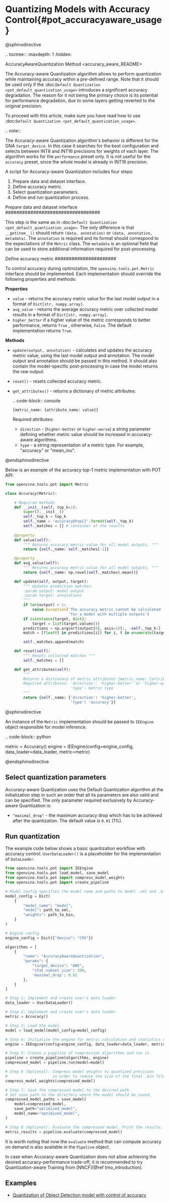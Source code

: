 # Quantizing Models with Accuracy Control{#pot_accuracyaware_usage}

@sphinxdirective

.. toctree::
   :maxdepth: 1
   :hidden:

   AccuracyAwareQuantization Method <accuracy_aware_README>


The Accuracy-aware Quantization algorithm allows to perform quantization while maintaining accuracy within a pre-defined range. Note that it should be used only if  the :doc:`Default Quantization <pot_default_quantization_usage>` introduces a significant accuracy degradation. The reason for it not being the primary choice is its potential for performance degradation, due to some layers getting reverted to the original precision.

To proceed with this article, make sure you have read how to use :doc:`Default Quantization <pot_default_quantization_usage>`.

.. note::
   
   The Accuracy-aware Quantization algorithm's behavior is different for the GNA ``target_device``. In this case it searches for the best configuration and selects between INT8 and INT16 precisions for weights of each layer. The algorithm works for the ``performance`` preset only. It is not useful for the ``accuracy`` preset, since the whole model is already in INT16 precision.

A script for Accuracy-aware Quantization includes four steps:

1. Prepare data and dataset interface.
2. Define accuracy metric.
3. Select quantization parameters.
4. Define and run quantization process.

Prepare data and dataset interface
##################################

This step is the same as in :doc:`Default Quantization <pot_default_quantization_usage>`. The only difference is that ``__getitem__()`` should return ``(data, annotation)`` or ``(data, annotation, metadata)``. The ``annotation`` is required and its format should correspond to the expectations of the ``Metric`` class. The ``metadata`` is an optional field that can be used to store additional information required for post-processing.

Define accuracy metric
######################

To control accuracy during optimization, the ``openvino.tools.pot.Metric`` interface should be implemented. Each implementation should override the following properties and methods:

**Properties**

- ``value`` - returns the accuracy metric value for the last model output in a format of ``Dict[str, numpy.array]``.
- ``avg_value`` - returns the average accuracy metric over collected model results in a format of ``Dict[str, numpy.array]``.
- ``higher_better`` if a higher value of the metric corresponds to better performance, returns ``True`` , otherwise, ``False``. The default implementation returns ``True``.

**Methods**

- ``update(output, annotation)`` - calculates and updates the accuracy metric value, using the last model output and annotation. The model output and annotation should be passed in this method. It should also contain the model-specific post-processing in case the model returns the raw output.
- ``reset()`` - resets collected accuracy metric. 
- ``get_attributes()`` - returns a dictionary of metric attributes:

   .. code-block:: console
      
      {metric_name: {attribute_name: value}}
   
   Required attributes: 

   - ``direction`` - (``higher-better`` or ``higher-worse``) a string parameter defining whether metric value should be increased in accuracy-aware algorithms.
   - ``type`` - a string representation of a metric type. For example, "accuracy" or "mean_iou".

@endsphinxdirective

Below is an example of the accuracy top-1 metric implementation with POT API:
```python
from openvino.tools.pot import Metric

class Accuracy(Metric):

    # Required methods
    def __init__(self, top_k=1):
        super().__init__()
        self._top_k = top_k
        self._name = 'accuracy@top{}'.format(self._top_k)
        self._matches = [] # container of the results
    
    @property
    def value(self):
        """ Returns accuracy metric value for all model outputs. """
        return {self._name: self._matches[-1]}

    @property
    def avg_value(self):
        """ Returns accuracy metric value for all model outputs. """
        return {self._name: np.ravel(self._matches).mean()}

    def update(self, output, target):
        """ Updates prediction matches.
        :param output: model output
        :param target: annotations
        """
        if len(output) > 1:
            raise Exception('The accuracy metric cannot be calculated '
                            'for a model with multiple outputs')
        if isinstance(target, dict):
            target = list(target.values())
        predictions = np.argsort(output[0], axis=1)[:, -self._top_k:]
        match = [float(t in predictions[i]) for i, t in enumerate(target)]

        self._matches.append(match)

    def reset(self):
        """ Resets collected matches """
        self._matches = []

    def get_attributes(self):
        """
        Returns a dictionary of metric attributes {metric_name: {attribute_name: value}}.
        Required attributes: 'direction': 'higher-better' or 'higher-worse'
                             'type': metric type
        """
        return {self._name: {'direction': 'higher-better',
                             'type': 'accuracy'}}
```

@sphinxdirective

An instance of the ``Metric`` implementation should be passed to ``IEEngine`` object responsible for model inference.

.. code-block:: python
   
   metric = Accuracy()
   engine = IEEngine(config=engine_config, data_loader=data_loader, metric=metric)

@endsphinxdirective

## Select quantization parameters
Accuracy-aware Quantization uses the Default Quantization algorithm at the initialization step in such an order that all its parameters are also valid and can be specified. The only parameter required exclusively by Accuracy-aware Quantization is:
- `"maximal_drop"` - the maximum accuracy drop which has to be achieved after the quantization. The default value is `0.01` (1%).

## Run quantization

The example code below shows a basic quantization workflow with accuracy control. `UserDataLoader()` is a placeholder for the implementation of `DataLoader`.

```python
from openvino.tools.pot import IEEngine
from openvino.tools.pot load_model, save_model
from openvino.tools.pot import compress_model_weights
from openvino.tools.pot import create_pipeline

# Model config specifies the model name and paths to model .xml and .bin file
model_config = Dict(
    {
        "model_name": "model",
        "model": path_to_xml,
        "weights": path_to_bin,
    }
)

# Engine config
engine_config = Dict({"device": "CPU"})

algorithms = [
    {
        "name": "AccuracyAwareQuantization",
        "params": {
            "target_device": "ANY", 
            "stat_subset_size": 300,
            'maximal_drop': 0.02
        },
    }
]

# Step 1: Implement and create user's data loader.
data_loader = UserDataLoader()

# Step 2: Implement and create user's data loader.
metric = Accuracy()

# Step 3: Load the model.
model = load_model(model_config=model_config)

# Step 4: Initialize the engine for metric calculation and statistics collection.
engine = IEEngine(config=engine_config, data_loader=data_loader, metric=metric)

# Step 5: Create a pipeline of compression algorithms and run it.
pipeline = create_pipeline(algorithms, engine)
compressed_model = pipeline.run(model=model)

# Step 6 (Optional): Compress model weights to quantized precision
#                    in order to reduce the size of the final .bin file.
compress_model_weights(compressed_model)

# Step 7: Save the compressed model to the desired path.
# Set save_path to the directory where the model should be saved.
compressed_model_paths = save_model(
    model=compressed_model,
    save_path="optimized_model",
    model_name="optimized_model",
)

# Step 8 (Optional): Evaluate the compressed model. Print the results.
metric_results = pipeline.evaluate(compressed_model)
```

It is worth noting that now the `evaluate` method that can compute accuracy on demand is also available in the `Pipeline` object.

In case when Accuracy-aware Quantization does not allow achieving the desired accuracy-performance trade-off, it is recommended to try Quantization-aware Training from [NNCF](@ref tmo_introduction).

## Examples

 * [Quantization of Object Detection model with control of accuracy](https://github.com/openvinotoolkit/openvino/tree/master/tools/pot/openvino/tools/pot/api/samples/object_detection)

